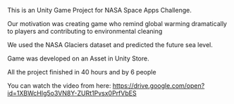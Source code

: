 This is an Unity Game Project for NASA Space Apps Challenge.

Our motivation was creating game who remind global warming dramatically to players and contributing to environmental cleaning

We used the NASA Glaciers dataset and predicted the future sea level.

Game was developed on an Asset in Unity Store.

All the project finished in 40 hours and by 6 people

You can watch the video from here: https://drive.google.com/open?id=1XBWcHIg5o3VN8Y-ZURt1Pvsx0PrfVbES
